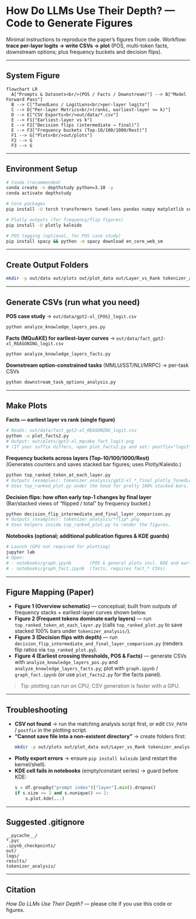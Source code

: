 # How Do LLMs Use Their Depth? — Code to Generate Figures

Minimal instructions to reproduce the paper’s figures from code. Workflow: **trace per-layer logits → write CSVs → plot** (POS, multi-token facts, downstream options; plus frequency buckets and decision flips).

---

## System Figure
~~~mermaid
flowchart LR
  A["Prompts & Datasets<br/>(POS / Facts / Downstream)"] --> B["Model Forward Pass"]
  B --> C["TunedLens / LogitLens<br/>per-layer logits"]
  C --> D["Per-layer Metrics<br/>(ranks, earliest-layer <= k)"]
  D --> E["CSV Exports<br/>out/data/*.csv"]
  E --> F1["Earliest-layer vs k"]
  E --> F2["Decision flips (intermediate → final)"]
  E --> F3["Frequency buckets (Top-10/100/1000/Rest)"]
  F1 --> G["Plots<br/>out/plots"]
  F2 --> G
  F3 --> G
~~~

---

## Environment Setup
~~~bash
# Conda (recommended)
conda create -n depthstudy python=3.10 -y
conda activate depthstudy

# Core packages
pip install -U torch transformers tuned-lens pandas numpy matplotlib seaborn tqdm

# Plotly outputs (for frequency/flip figures)
pip install -U plotly kaleido

# POS tagging (optional, for POS case study)
pip install spacy && python -m spacy download en_core_web_sm
~~~

---

## Create Output Folders
~~~bash
mkdir -p out/data out/plots out/plot_data out/Layer_vs_Rank tokenizer_analysis
~~~

---

## Generate CSVs (run what you need)

**POS case study** → `out/data/gpt2-xl_{POS}_logit.csv`
~~~bash
python analyze_knowledge_layers_pos.py
~~~

**Facts (MQuAKE) for earliest-layer curves** → `out/data/fact_gpt2-xl_REASONING_logit.csv`
~~~bash
python analyze_knowledge_layers_facts.py
~~~

**Downstream option-constrained tasks** (MMLU/SST/NLI/MRPC) → per-task CSVs
~~~bash
python downstream_task_options_analysis.py
~~~

---

## Make Plots

**Facts — earliest layer vs rank (single figure)**
~~~bash
# Reads: out/data/fact_gpt2-xl_REASONING_logit.csv
python -u plot_facts2.py
# Output: out/plots/gpt2-xl_mquake_fact_logit.png
# (If your suffix differs, open plot_facts2.py and set: postfix="logit" or edit CSV_PATH)
~~~

**Frequency buckets across layers (Top-10/100/1000/Rest)**  
(Generates counters and saves stacked bar figures; uses Plotly/Kaleido.)
~~~bash
python top_ranked_token_at_each_layer.py
# Outputs (examples): tokenizer_analysis/gpt2-xl_*_final_plotly_TunedLens.png (and/or .html)
# Uses top_ranked_plot.py under the hood for pretty 100% stacked bars.
~~~

**Decision flips: how often early top-1 changes by final layer**  
(Bar/stacked views of “flipped / total” by frequency bucket.)
~~~bash
python decision_flip_intermediate_and_final_layer_comparison.py
# Outputs (examples): tokenizer_analysis/*flip*.png
# Uses helpers inside top_ranked_plot.py to render the figures.
~~~

**Notebooks (optional; additional publication figures & KDE guards)**
~~~bash
# Launch (GPU not required for plotting)
jupyter lab
# Open:
# - notebooks/graph.ipynb       (POS & general plots incl. KDE and earliest-layer views)
# - notebooks/graph_fact.ipynb  (facts; requires fact_* CSVs)
~~~

---

## Figure Mapping (Paper)

- **Figure 1 (Overview schematic)** — conceptual; built from outputs of frequency stacks + earliest-layer curves shown below.  
- **Figure 2 (Frequent tokens dominate early layers)** — run `top_ranked_token_at_each_layer.py` (calls `top_ranked_plot.py` to save stacked 100% bars under `tokenizer_analysis/`).  
- **Figure 3 (Decision flips with depth)** — run `decision_flip_intermediate_and_final_layer_comparison.py` (renders flip ratios via `top_ranked_plot.py`).  
- **Figure 4 (Earliest crossing thresholds, POS & Facts)** — generate CSVs with `analyze_knowledge_layers_pos.py` and `analyze_knowledge_layers_facts.py`; plot with `graph.ipynb` / `graph_fact.ipynb` (or use `plot_facts2.py` for the facts panel).

> Tip: plotting can run on CPU; CSV generation is faster with a GPU.

---

## Troubleshooting

- **CSV not found** → run the matching analysis script first, or edit `CSV_PATH` / `postfix` in the plotting script.  
- **“Cannot save file into a non-existent directory”** → create folders first:
  ~~~bash
  mkdir -p out/plots out/plot_data out/Layer_vs_Rank tokenizer_analysis
  ~~~
- **Plotly export errors** → ensure `pip install kaleido` (and restart the kernel/shell).  
- **KDE cell fails in notebooks** (empty/constant series) → guard before KDE:
  ~~~python
  s = df.groupby("prompt index")["layer"].min().dropna()
  if s.size >= 2 and s.nunique() >= 2:
      s.plot.kde(...)
  ~~~

---

## Suggested .gitignore
~~~gitignore
__pycache__/
*.pyc
.ipynb_checkpoints/
out/
logs/
results/
tokenizer_analysis/
~~~

---


## Citation
*How Do LLMs Use Their Depth?* — please cite if you use this code or figures.






